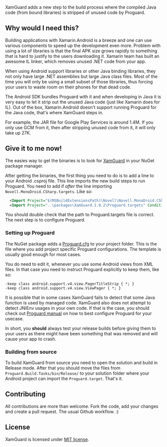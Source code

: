 XamGuard adds a new step to the build process where the compiled Java code (from bound libraries) is stripped of unused code by Proguard.


## Why would I need this?

Building applications with Xamarin.Android is a breeze and one can use various components to speed up the development even more. Problem with using a lot of libraries is that the final APK size grows rapidly to something that is hard to justify to the users downloading it. Xamarin team has built an awesome IL linker, which removes unused .NET code from your app.

When using Android support libraries or other Java binding libraries, they not only have large .NET assemblies but large Java class files. Most of the time you will only be using a small subset of those libraries, thus forcing your users to waste room on their phones for that dead code.

The Android SDK bundles Proguard with it and when developing in Java it is very easy to let it strip out the unused Java code (just like Xamarin does for IL). Out of the box, Xamarin.Android doesn't support running Proguard for the Java code, that's where XamGuard steps in.

For example, the JAR file for Google Play Services is around 1.4M. If you only use GCM from it, then after stripping unused code from it, it will only take up 27K.


## Give it to me now!

The easies way to get the binaries is to look for [XamGuard](https://www.nuget.org/packages/XamGuard/) in your NuGet package manager.

After getting the binaries, the first thing you need to do is to add a line to your Android .csproj file. This line imports the new build steps to run Proguard. You need to add if _after_ the line importing `Novell.MonoDroid.CSharp.targets`. Like so:

```xml
  <Import Project="$(MSBuildExtensionsPath)\Novell\Novell.MonoDroid.CSharp.targets" />
  <Import Project="..\packages\XamGuard.1.0.2\Proguard.targets" Condition="'$(Configuration)' != 'Debug'" />
```

You should double check that the path to Proguard.targets file is correct. The next step is to configure Proguard.


### Setting up Proguard

The NuGet package adds a [Proguard.cfg](https://github.com/roosmaa/XamGuard/blob/master/NuGet/Proguard.cfg) to your project folder. This is the file where you add project specific Proguard configurations. The template is usually good enough for most cases.

You do need to edit it, whenever you use some Android views from XML files. In that case you need to instruct Proguard explicitly to keep them, like so:

```
-keep class android.support.v4.view.PagerTitleStrip { *; }
-keep class android.support.v4.view.ViewPager { *; }
```

It is possible that in some cases XamGuard fails to detect that some Java function is used by managed code. XamGuard also does not attempt to detect JNIEnv usages in your own code. If that is the case, you should check out [Proguard manual](http://proguard.sourceforge.net/index.html#manual/index.html) on how to best configure Proguard for your usecase.

In short, you **should** always test your release builds before giving them to your users as there might have been something that was removed and will cause your app to crash.


### Building from source

To build XamGuard from source you need to open the solution and build in Release mode. After that you should move the files from `Proguard.Build.Tasks/bin/Release/` to your solution folder where your Android project can import the `Proguard.target`. That's it.


## Contributing

All contributions are more than welcome. Fork the code, add your changes and create a pull request. The usual Github workflow. :)


## License

XamGuard is licensed under [MIT license](https://github.com/roosmaa/XamGuard/blob/master/LICENSE).
